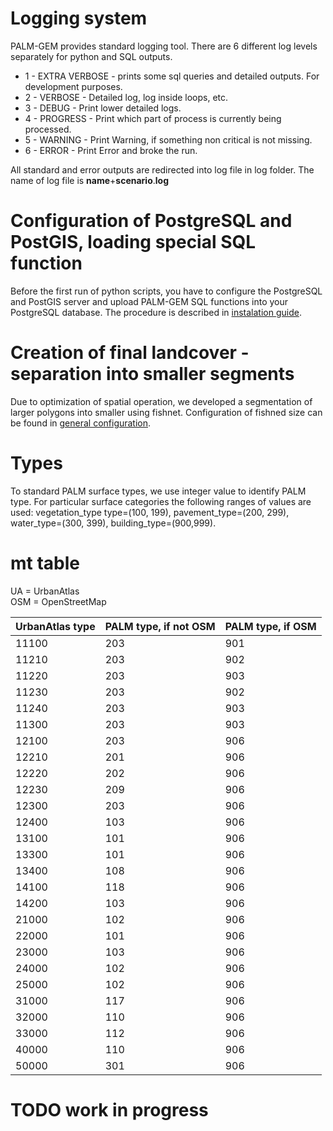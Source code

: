 # Logging system
PALM-GEM provides standard logging tool. There are 6 different log levels separately for python and SQL outputs. 
* 1 - EXTRA VERBOSE - prints some sql queries and detailed outputs. For development purposes.
* 2 - VERBOSE - Detailed log, log inside loops, etc.
* 3 - DEBUG - Print lower detailed logs.
* 4 - PROGRESS - Print which part of process is currently being processed.
* 5 - WARNING - Print Warning, if something non critical is not missing.
* 6 - ERROR - Print Error and broke the run.

All standard and error outputs are redirected into log file in log folder. The name of log file is **name**+**scenario**.**log**

# Configuration of PostgreSQL and PostGIS, loading special SQL function
Before the first run of python scripts, you have to configure the PostgreSQL and PostGIS server and  upload PALM-GEM SQL functions into your PostgreSQL database. The procedure is described in [instalation guide](install.md).

# Creation of final landcover - separation into smaller segments
Due to optimization of spatial operation, we developed a segmentation of larger polygons into smaller using fishnet. Configuration of fishned size can be found in [general configuration](configuration_docs.md).

# Types
To standard PALM surface types, we use integer value to identify PALM type. For particular surface categories the following ranges of values are used: vegetation_type type=(100, 199), pavement_type=(200, 299), water_type=(300, 399), building_type=(900,999).   

# mt table
UA = UrbanAtlas \
OSM = OpenStreetMap

| **UrbanAtlas type** | **PALM type, if not OSM** | **PALM type, if OSM** |
|:------------------|:---------------|:---------------|
| 11100 | 203 | 901 | 
| 11210 | 203 | 902 |
| 11220 | 203 | 903 |
| 11230 | 203 | 902 |
| 11240 | 203 | 903 |
| 11300 | 203 | 903 |
| 12100 | 203 | 906 |
| 12210 | 201 | 906 |
| 12220 | 202 | 906 |
| 12230 | 209 | 906 |
| 12300 | 203 | 906 |
| 12400 | 103 | 906 |
| 13100 | 101 | 906 |
| 13300 | 101 | 906 |
| 13400 | 108 | 906 |
| 14100 | 118 | 906 |
| 14200 | 103 | 906 |
| 21000 | 102 | 906 |
| 22000 | 101 | 906 |
| 23000 | 103 | 906 |
| 24000 | 102 | 906 |
| 25000 | 102 | 906 |
| 31000 | 117 | 906 |
| 32000 | 110 | 906 |
| 33000 | 112 | 906 |
| 40000 | 110 | 906 |
| 50000 | 301 | 906 |

# TODO work in progress
